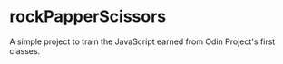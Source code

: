# rockPapperScissors
A simple project to train the JavaScript earned from Odin Project's first classes.
